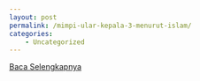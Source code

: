 ```yaml
---
layout: post
permalink: /mimpi-ular-kepala-3-menurut-islam/
categories:
    - Uncategorized
---
```


[Baca Selengkapnya](/07)